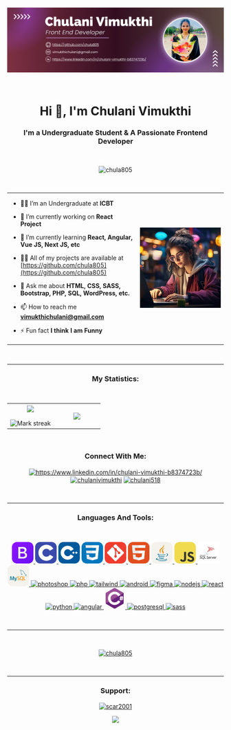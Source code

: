 <p align="center" ><img  src = "https://github.com/chula805/chula805/blob/main/img/banner.png" alt="banner"/></p>
<br>
<h1 align="center">Hi 👋, I'm Chulani Vimukthi</h1>

<h3 align="center">I'm a Undergraduate Student & A Passionate Frontend Developer</h3><br>

<p align="center"> <img src="https://komarev.com/ghpvc/?username=chula805&label=Profile%20Views&color=c11e38&style=flat" alt="chula805" width="200" height="40"/> </p> <br>

<table align="center">
<tr border="none"> 
<td width="60%" align="left">
  
  - 🧑‍🎓 I’m an Undergraduate at **ICBT**
    
  - 🔭 I’m currently working on **React Project**
    
  - 🌱 I’m currently learning **React, Angular, Vue JS, Next JS, etc**
  
  - 👨‍💻 All of my projects are available at [https://github.com/chula805](https://github.com/chula805)
  
  - 💬 Ask me about **HTML, CSS, SASS, Bootstrap, PHP, SQL, WordPress, etc.**
  
  - 📫 How to reach me **vimukthichulani@gmail.com**
  
  - ⚡ Fun fact **I think I am Funny**
    
</td>
<td width="40%" align="left">
  <img src="https://github.com/chula805/chula805/blob/main/img/content-img.jpeg"/>
</td>
</tr>
</table>

<br>
<HR>
<h3 align="center">My Statistics:</h3><br>

<p align="center">
  
<table align="center">
<tr border="none">
<td width="50%" align="center">
  <img align="center" src="https://github-readme-stats.vercel.app/api?username=chula805&theme=monokai&show_icons=true&count_private=true" />
<br></br> <img  title="🔥 Get streak stats for your profile at git.io/streak-stats" alt="Mark streak" src="https://github-readme-streak-stats.herokuapp.com/?user=chula805&theme=jolly" alt="GitHub Streak" /> 
</td>

<td width="50%" align="center">
  <img  align="center"  src="https://github-readme-stats.anuraghazra1.vercel.app/api/top-langs/?username=chula805&theme=vision-friendly-dark&hide_border=false&no-bg=true&no-frame=true&langs_count=10"/>
</td>
</tr>
</table>


<br>

<h3 align="center">Connect With Me:</h3>

<p align="center">
<a href="https://www.linkedin.com/in/chulani-vimukthi-b8374723b/" target="blank"><img align="center" src="https://raw.githubusercontent.com/rahuldkjain/github-profile-readme-generator/master/src/images/icons/Social/linked-in-alt.svg" alt="https://www.linkedin.com/in/chulani-vimukthi-b8374723b/" height="50" width="50" /></a> <a href="https://kaggle.com/chulanivimukthi" target="blank"><img align="center" src="https://raw.githubusercontent.com/rahuldkjain/github-profile-readme-generator/master/src/images/icons/Social/kaggle.svg" alt="chulanivimukthi" height="50" width="50" /></a> <a href="https://www.instagram.com/chulanivimukthi/" target="blank"><img align="center" src="https://raw.githubusercontent.com/rahuldkjain/github-profile-readme-generator/master/src/images/icons/Social/instagram.svg" alt="chulani518" height="50" width="50" /></a> </p>

<br>
<hr>

<h3 align="center">Languages And Tools:</h3><br>

<p align="center"> 
  <a href="https://getbootstrap.com" target="_blank" rel="noreferrer"> <img src="https://github.com/tandpfun/skill-icons/blob/main/icons/Bootstrap.svg" alt="bootstrap" width="50" height="50"/> </a>
  <a href="https://www.cprogramming.com/" target="_blank" rel="noreferrer"> <img src="https://github.com/tandpfun/skill-icons/blob/main/icons/C.svg" alt="c" width="50" height="50"/> </a
  <a href="https://www.w3schools.com/cpp/" target="_blank" rel="noreferrer"> <img src="https://github.com/tandpfun/skill-icons/blob/main/icons/CPP.svg" alt="cplusplus" width="50" height="50"/> </a> 
  <a href="https://www.w3schools.com/css/" target="_blank" rel="noreferrer"> <img src="https://github.com/tandpfun/skill-icons/blob/main/icons/CSS.svg" alt="css3" width="50" height="50"/> </a> 
  <a href="https://git-scm.com/" target="_blank" rel="noreferrer"> <img src="https://github.com/tandpfun/skill-icons/blob/main/icons/Git.svg" alt="git" width="50" height="50"/> </a> 
  <a href="https://www.w3.org/html/" target="_blank" rel="noreferrer"> <img src="https://github.com/tandpfun/skill-icons/blob/main/icons/HTML.svg" alt="html5" width="50" height="50"/> </a> 
  <a href="https://www.java.com" target="_blank" rel="noreferrer"> <img src="https://github.com/tandpfun/skill-icons/blob/main/icons/Java-Light.svg" alt="java" width="50" height="50"/> </a> 
  <a href="https://developer.mozilla.org/en-US/docs/Web/JavaScript" target="_blank" rel="noreferrer"> <img src="https://github.com/tandpfun/skill-icons/blob/main/icons/JavaScript.svg" alt="javascript" width="50" height="50"/> </a> 
  <a href="https://www.microsoft.com/en-us/sql-server" target="_blank" rel="noreferrer"> <img src="https://github.com/Scar1109/skill-icons/blob/Scar1109/icons/microsoftSQL.svg" alt="mssql" width="50" height="50"/> </a> 
  <a href="https://www.mysql.com/" target="_blank" rel="noreferrer"> <img src="https://github.com/tandpfun/skill-icons/blob/main/icons/MySQL-Light.svg" alt="mysql" width="50" height="50"/> </a> 
  <a href="https://www.photoshop.com/en" target="_blank" rel="noreferrer"> <img src="https://github.com/Scar1109/skill-icons/blob/Scar1109/icons/Photoshop.svg" alt="photoshop" width="50" height="50"/> </a> 
  <a href="https://www.php.net" target="_blank" rel="noreferrer"> <img src="https://github.com/Scar1109/skill-icons/blob/Scar1109/icons/PHP-Light.svg" alt="php" width="50" height="50"/> </a> 
  <a href="https://tailwindcss.com/" target="_blank" rel="noreferrer"> <img src="https://github.com/Scar1109/skill-icons/blob/Scar1109/icons/TailwindCSS-Light.svg" alt="tailwind" width="50" height="50"/> </a> 
  <a href="https://developer.android.com" target="_blank" rel="noreferrer"> <img src="https://github.com/Scar1109/skill-icons/blob/main/icons/AndroidStudio-Light.svg" alt="android" width="50" height="50"/> </a>
  <a href="https://www.figma.com/" target="_blank" rel="noreferrer"> <img src="https://github.com/Scar1109/skill-icons/blob/main/icons/Figma-Light.svg" alt="figma" width="50" height="50"/> </a> 
  <a href="https://nodejs.org" target="_blank" rel="noreferrer"> <img src="https://github.com/Scar1109/skill-icons/blob/main/icons/NodeJS-Light.svg" alt="nodejs" width="50" height="50"/> </a> 
  <a href="https://reactjs.org/" target="_blank" rel="noreferrer"> <img src="https://github.com/Scar1109/skill-icons/blob/main/icons/React-Light.svg" alt="react" width="50" height="50"/> </a> 
  <a href="https://www.python.org" target="_blank" rel="noreferrer"> <img src="https://github.com/Scar1109/skill-icons/blob/main/icons/Python-Light.svg" alt="python" width="50" height="50"/> </a> 
  <a href="https://angular.io" target="_blank" rel="noreferrer"> <img src="https://github.com/Scar1109/skill-icons/blob/main/icons/Angular-Light.svg" alt="angular" width="50" height="50"/> </a> 
  <a href="https://www.w3schools.com/cs/" target="_blank" rel="noreferrer"> <img src="https://raw.githubusercontent.com/devicons/devicon/master/icons/csharp/csharp-original.svg" alt="csharp" width="50" height="50"/> </a> 
  <a href="https://postgresql.io" target="_blank" rel="noreferrer"> <img src="https://github.com/Scar1109/skill-icons/blob/main/icons/PostgreSQL-Light.svg" alt="postgresql" width="50" height="50"/> </a> 
  <a href="https://sass.io" target="_blank" rel="noreferrer"> <img src="https://github.com/Scar1109/skill-icons/blob/main/icons/Sass.svg" alt="sass" width="50" height="50"/> </a> 
</p>
  
<br>
<hr>
<br>

<p align="center"> <a href="https://github.com/ryo-ma/github-profile-trophy"><img src="https://github-profile-trophy.vercel.app/?username=chula805" alt="chula805" /></a> </p><br>

<hr>

<h3 align="center">Support:</h3>

<p align="center"><a href="https://buymeacoffee.com/chulanivimukthi"> <img align="center" src="https://cdn.buymeacoffee.com/buttons/v2/default-yellow.png" height="50" width="210" alt="scar2001" /></a></p>

<p align="center">
  <img src="https://capsule-render.vercel.app/api?type=waving&color=gradient&height=80&section=footer"/>
</p>
